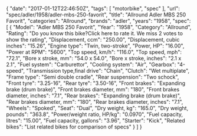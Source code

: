 {
    "date": "2017-01-12T22:46:50Z",
    "tags": [
        "motorbike",
        "spec"
    ],
    "url": "spec\/adler\/1958\/adler-mbs-250-favorit",
    "title": "Allround Adler MBS 250 Favorit",
    "categories": "Allround",
    "brands": "adler",
    "years": "1958",
    "spec": [
        {
            "Model": "Adler MBS 250 Favorit",
            "Year": "1958",
            "Category": "Allround",
            "Rating": "Do you know this bike?Click here to rate it. We miss 2 votes to show the rating",
            "Displacement, ccm": "250.00",
            "Displacement, cubic inches": "15.26",
            "Engine type": "Twin, two-stroke",
            "Power, HP": "16.00",
            "Power at RPM": "5600",
            "Top speed, km\/h": "116.0",
            "Top speed, mph": "72.1",
            "Bore x stroke, mm": "54.0 x 54.0",
            "Bore x stroke, inches": "2.1 x 2.1",
            "Fuel system": "Carburettor",
            "Cooling system": "Air",
            "Gearbox": "4-speed",
            "Transmission type,final drive": "Chain",
            "Clutch": "Wet multiplate",
            "Frame type": "Semi double cradle",
            "Rear suspension": "Two schock",
            "Front tyre": "3.25-16",
            "Rear tyre": "3.50-16",
            "Front brakes": "Expanding brake (drum brake)",
            "Front brakes diameter, mm": "180",
            "Front brakes diameter, inches": "7.1",
            "Rear brakes": "Expanding brake (drum brake)",
            "Rear brakes diameter, mm": "180",
            "Rear brakes diameter, inches": "7.1",
            "Wheels": "Spoked",
            "Seat": "Dual",
            "Dry weight, kg": "165.0",
            "Dry weight, pounds": "363.8",
            "Power\/weight ratio, HP\/kg": "0.0970",
            "Fuel capacity, litres": "15.00",
            "Fuel capacity, gallons": "3.96",
            "Starter": "Kick",
            "Related bikes": "List related bikes for comparison of specs"
        }
    ]
}